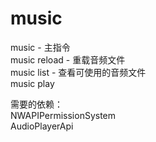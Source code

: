 # music

music - 主指令  
music reload - 重载音频文件  
music list - 查看可使用的音频文件  
music play <Audio FileName> <Type: Global/Spectator/PlayerAttached>  
music play <Audio FileName> PlayerAttached <playerid> -将播放器绑定与指定玩家

需要的依赖：  
NWAPIPermissionSystem  
AudioPlayerApi  

